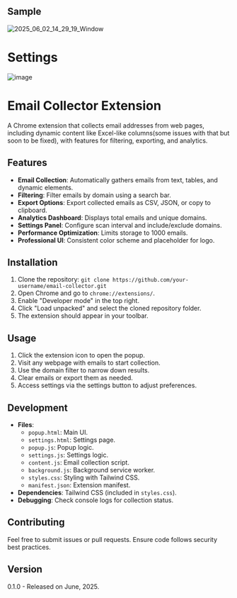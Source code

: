 ## Sample

![2025_06_02_14_29_19_Window](https://github.com/user-attachments/assets/adc96699-9791-4b0e-a912-3601a3f1d97b)

# Settings
![image](https://github.com/user-attachments/assets/01618416-4d87-4c9e-83fa-fcaf654b7cb2)



# Email Collector Extension

A Chrome extension that collects email addresses from web pages, including dynamic content like Excel-like columns(some issues with that but soon to be fixed), with features for filtering, exporting, and analytics.

## Features
- **Email Collection**: Automatically gathers emails from text, tables, and dynamic elements.
- **Filtering**: Filter emails by domain using a search bar.
- **Export Options**: Export collected emails as CSV, JSON, or copy to clipboard.
- **Analytics Dashboard**: Displays total emails and unique domains.
- **Settings Panel**: Configure scan interval and include/exclude domains.
- **Performance Optimization**: Limits storage to 1000 emails.
- **Professional UI**: Consistent color scheme and placeholder for logo.

## Installation
1. Clone the repository: `git clone https://github.com/your-username/email-collector.git`
2. Open Chrome and go to `chrome://extensions/`.
3. Enable "Developer mode" in the top right.
4. Click "Load unpacked" and select the cloned repository folder.
5. The extension should appear in your toolbar.

## Usage
1. Click the extension icon to open the popup.
2. Visit any webpage with emails to start collection.
3. Use the domain filter to narrow down results.
4. Clear emails or export them as needed.
5. Access settings via the settings button to adjust preferences.

## Development
- **Files**:
  - `popup.html`: Main UI.
  - `settings.html`: Settings page.
  - `popup.js`: Popup logic.
  - `settings.js`: Settings logic.
  - `content.js`: Email collection script.
  - `background.js`: Background service worker.
  - `styles.css`: Styling with Tailwind CSS.
  - `manifest.json`: Extension manifest.
- **Dependencies**: Tailwind CSS (included in `styles.css`).
- **Debugging**: Check console logs for collection status.

## Contributing
Feel free to submit issues or pull requests. Ensure code follows security best practices.


## Version
0.1.0 - Released on June, 2025.
